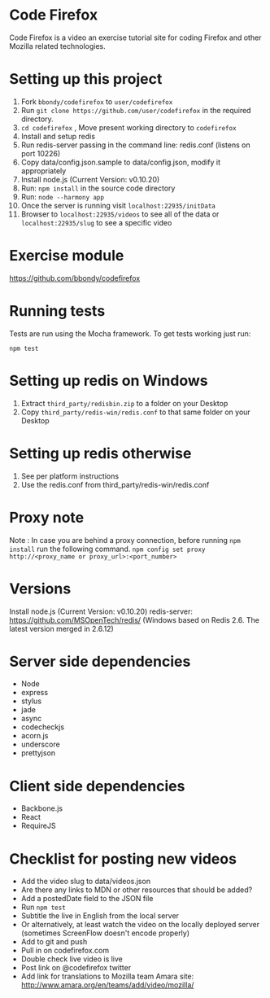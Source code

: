 Code Firefox
===========

Code Firefox is a video an exercise tutorial site for coding Firefox and other Mozilla related technologies.

Setting up this project
=======================

1. Fork ```bbondy/codefirefox``` to ```user/codefirefox```
2. Run ```git clone https://github.com/user/codefirefox``` in the required directory.
3. ```cd codefirefox``` , Move present working directory to ```codefirefox```
4. Install and setup redis
5. Run redis-server passing in the command line: redis.conf (listens on port 10226)
6. Copy data/config.json.sample to data/config.json, modify it appropriately
7. Install node.js (Current Version: v0.10.20)
8. Run: ```npm install``` in the source code directory
9. Run: ```node --harmony app```
10. Once the server is running visit ```localhost:22935/initData```
11. Browser to ```localhost:22935/videos``` to see all of the data or ```localhost:22935/slug``` to see a specific video

Exercise module
===============

https://github.com/bbondy/codefirefox

Running tests
=============

Tests are run using the Mocha framework. To get tests working just run:

```npm test```

Setting up redis on Windows
===========================

1. Extract `third_party/redisbin.zip` to a folder on your Desktop
2. Copy `third_party/redis-win/redis.conf` to that same folder on your Desktop

Setting up redis otherwise
==========================

1. See per platform instructions
2. Use the redis.conf from third_party/redis-win/redis.conf

Proxy note
==========

Note : In case you are behind a proxy connection, before running ```npm install``` run the following command.
```npm config set proxy http://<proxy_name or proxy_url>:<port_number>```

Versions
========

Install node.js (Current Version: v0.10.20)
redis-server: https://github.com/MSOpenTech/redis/ (Windows based on Redis 2.6. The latest version merged in 2.6.12)

Server side dependencies
========================

- Node
- express
- stylus
- jade
- async
- codecheckjs
- acorn.js
- underscore
- prettyjson

Client side dependencies
========================

- Backbone.js
- React
- RequireJS

Checklist for posting new videos
================================

- Add the video slug to data/videos.json
- Are there any links to MDN or other resources that should be added?
- Add a postedDate field to the JSON file
- Run `npm test`
- Subtitle the live in English from the local server
- Or alternatively, at least watch the video on the locally deployed server (sometimes ScreenFlow doesn't encode properly)
- Add to git and push
- Pull in on codefirefox.com
- Double check live video is live
- Post link on @codefirefox twitter
- Add link for translations to Mozilla team Amara site: http://www.amara.org/en/teams/add/video/mozilla/

